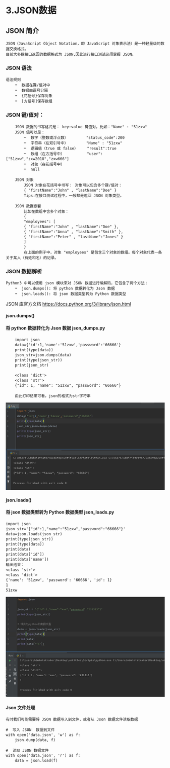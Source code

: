 # 3.JSON数据

## JSON 简介
    JSON（JavaScript Object Notation，即 JavaScript 对象表示法）是一种轻量级的数据交换格式。
    目前大多数接口返回的数据格式为 JSON,因此进行接口测试必须掌握 JSON。
    
### JSON 语法

    语法规则
        •  数据在键/值对中
        •  数据由逗号分隔
        •  {花括号}保存对象
        •  [方括号]保存数组
        
### JSON 键/值对：
        JSON 数据的书写格式是： key:value 键值对。比如："Name" : "51zxw"
        JSON 值可以是：
            •  数字（整数或浮点数）        "status_code":200
            •  字符串（在双引号中）        "Name" : "51zxw"
            •  逻辑值（true 或 false）    "result":true
            •  数组（在方括号中）          "user":["51zxw","zxw2018","zxw666"]
            •  对象（在花括号中）
            •  null
            
        JSON 对象
            JSON 对象在花括号中书写： 对象可以包含多个键/值对：
            { "firstName":"John" , "lastName":"Doe" }
            Tips:在接口测试过程中，一般都是返回 JSON 对象类型。
            
        JSON 数据嵌套
            比如在数组中含多个对象：
            {
            "employees": [
            { "firstName":"John" , "lastName":"Doe" },
            { "firstName":"Anna" , "lastName":"Smith" },
            { "firstName":"Peter" , "lastName":"Jones" }
            ]
            }
            在上面的例子中，对象 "employees" 是包含三个对象的数组。每个对象代表一条关于某人（有姓和名）的记录。
            
### JSON 数据解析
    Python3 中可以使用 json 模块来对 JSON 数据进行编解码，它包含了两个方法：
        •  json.dumps(): 将 python 数据转化为 Json 数据
        •  json.loads(): 将 json 数据类型转为 Python 数据类型
JSON 库官方文档 https://docs.python.org/3/library/json.html   


#### json.dumps()    
####  将 python 数据转化为 Json 数据 json_dumps.py
    
        import json
        data={'id':1,'name':'51zxw','password':'66666'}
        print(type(data))
        json_str=json.dumps(data)
        print(type(json_str))
        print(json_str)
                
        <class 'dict'>
        <class 'str'>
        {"id": 1, "name": "51zxw", "password": "66666"}
        
        由此打印结果可看，json的格式为str字符串
![](/assets/5B050A00-49BE-43e6-9703-FD77F9E12051.png)

#### json.loads()
#### 将 json 数据类型转为 Python 数据类型 json_loads.py
    import json
    json_str='{"id":1,"name":"51zxw","password":"66666"}'
    data=json.loads(json_str)
    print(type(json_str))
    print(type(data))
    print(data)
    print(data['id'])
    print(data['name'])
    输出结果：
    <class 'str'>
    <class 'dict'>
    {'name': '51zxw', 'password': '66666', 'id': 1}
    1
    51zxw
    
![](/assets/jsondumps.jpg)


#### Json 文件处理

    有时我们可能需要将 JSON 数据写入到文件，或者从 Json 数据文件读取数据
    
    #  写入 JSON  数据到文件
    with open('data.json', 'w') as f:
        json.dump(data, f)
        
    #  读取 JSON 数据文件
    with open('data.json', 'r') as f:
        data = json.load(f)
    

            